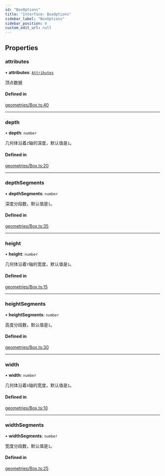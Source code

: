 ```yaml
---
id: "BoxOptions"
title: "Interface: BoxOptions"
sidebar_label: "BoxOptions"
sidebar_position: 0
custom_edit_url: null
---
```


## Properties

### attributes

• **attributes**: [`Attributes`](Attributes.md)

顶点数据

#### Defined in

[geometries/Box.ts:40](https://github.com/sakitam-gis/vis-engine/blob/master/src/geometries/Box.ts?at&#x3D;cadd330#line&#x3D;40)

___

### depth

• **depth**: `number`

几何体沿着`Z`轴的深度，默认值是`1`。

#### Defined in

[geometries/Box.ts:20](https://github.com/sakitam-gis/vis-engine/blob/master/src/geometries/Box.ts?at&#x3D;cadd330#line&#x3D;20)

___

### depthSegments

• **depthSegments**: `number`

深度分段数，默认值是`1`。

#### Defined in

[geometries/Box.ts:35](https://github.com/sakitam-gis/vis-engine/blob/master/src/geometries/Box.ts?at&#x3D;cadd330#line&#x3D;35)

___

### height

• **height**: `number`

几何体沿着`Y`轴的宽度，默认值是`1`。

#### Defined in

[geometries/Box.ts:15](https://github.com/sakitam-gis/vis-engine/blob/master/src/geometries/Box.ts?at&#x3D;cadd330#line&#x3D;15)

___

### heightSegments

• **heightSegments**: `number`

高度分段数，默认值是`1`。

#### Defined in

[geometries/Box.ts:30](https://github.com/sakitam-gis/vis-engine/blob/master/src/geometries/Box.ts?at&#x3D;cadd330#line&#x3D;30)

___

### width

• **width**: `number`

几何体沿着`X`轴的宽度，默认值是`1`。

#### Defined in

[geometries/Box.ts:10](https://github.com/sakitam-gis/vis-engine/blob/master/src/geometries/Box.ts?at&#x3D;cadd330#line&#x3D;10)

___

### widthSegments

• **widthSegments**: `number`

宽度分段数，默认值是`1`。

#### Defined in

[geometries/Box.ts:25](https://github.com/sakitam-gis/vis-engine/blob/master/src/geometries/Box.ts?at&#x3D;cadd330#line&#x3D;25)

